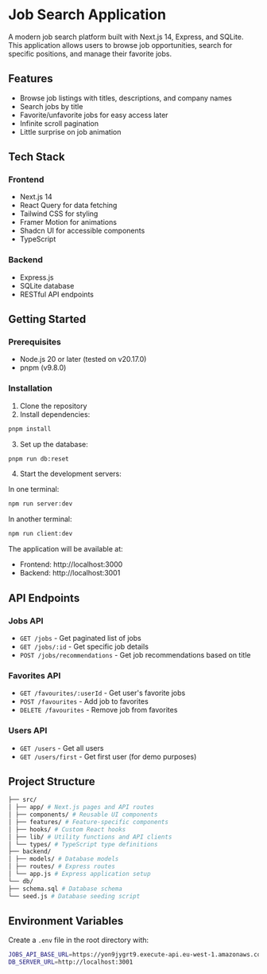 # Job Search Application

A modern job search platform built with Next.js 14, Express, and SQLite. This application allows users to browse job opportunities, search for specific positions, and manage their favorite jobs.

## Features

- Browse job listings with titles, descriptions, and company names
- Search jobs by title
- Favorite/unfavorite jobs for easy access later
- Infinite scroll pagination
- Little surprise on job animation

## Tech Stack

### Frontend

- Next.js 14
- React Query for data fetching
- Tailwind CSS for styling
- Framer Motion for animations
- Shadcn UI for accessible components
- TypeScript

### Backend

- Express.js
- SQLite database
- RESTful API endpoints

## Getting Started

### Prerequisites

- Node.js 20 or later (tested on v20.17.0)
- pnpm (v9.8.0)

### Installation

1. Clone the repository
2. Install dependencies:

```bash
pnpm install
```

3. Set up the database:

```bash
pnpm run db:reset
```

4. Start the development servers:

In one terminal:

```bash
npm run server:dev
```

In another terminal:

```bash
npm run client:dev
```

The application will be available at:

- Frontend: http://localhost:3000
- Backend: http://localhost:3001

## API Endpoints

### Jobs API

- `GET /jobs` - Get paginated list of jobs
- `GET /jobs/:id` - Get specific job details
- `POST /jobs/recommendations` - Get job recommendations based on title

### Favorites API

- `GET /favourites/:userId` - Get user's favorite jobs
- `POST /favourites` - Add job to favorites
- `DELETE /favourites` - Remove job from favorites

### Users API

- `GET /users` - Get all users
- `GET /users/first` - Get first user (for demo purposes)

## Project Structure

```bash
├── src/
│ ├── app/ # Next.js pages and API routes
│ ├── components/ # Reusable UI components
│ ├── features/ # Feature-specific components
│ ├── hooks/ # Custom React hooks
│ ├── lib/ # Utility functions and API clients
│ └── types/ # TypeScript type definitions
├── backend/
│ ├── models/ # Database models
│ ├── routes/ # Express routes
│ └── app.js # Express application setup
└── db/
├── schema.sql # Database schema
└── seed.js # Database seeding script
```

## Environment Variables

Create a `.env` file in the root directory with:

```bash
JOBS_API_BASE_URL=https://yon9jygrt9.execute-api.eu-west-1.amazonaws.com/prod
DB_SERVER_URL=http://localhost:3001
```
